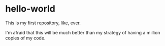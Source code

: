 # hello-world
This is my first repository, like, ever.

I'm afraid that this will be much better than my strategy of having a million copies of my code.
